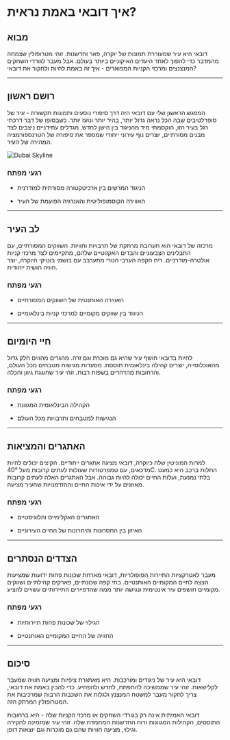 # איך דובאי באמת נראית?

## מבוא

דובאי היא עיר שמעוררת תמונות של יוקרה, פאר וחדשנות. זוהי מטרופולין שצמחה מהמדבר כדי להפוך לאחד היעדים האיקוניים ביותר בעולם. אבל מעבר לגורדי השחקים המנצנצים ומרכזי הקניות המפוארים - איך זה באמת לחיות ולחקור את דובאי?

---

## רושם ראשון

המפגש הראשון שלי עם דובאי היה דרך סיפורי נוסעים ותמונות תקשורת - עיר של סופרלטיבים שבה הכל נראה גדול יותר, בהיר יותר ונועז יותר. כשבסופו של דבר דרכתי רגל בעיר הזו, הוקסמתי מיד מהניגוד בין הישן לחדש. מגדלים עתידניים ניצבים לצד מבנים מסורתיים, יוצרים נוף עירוני ייחודי שמספר את סיפורה של הטרנספורמציה המהירה של העיר.

![Dubai Skyline](https://twotrekkers.nyc3.cdn.digitaloceanspaces.com/media/multipart-uploads/Dubai_skyline.svg)

### רגעי מפתח

- הניגוד המרשים בין ארכיטקטורה מסורתית למודרנית

- האווירה הקוסמופוליטית והאנרגיה הפועמת של העיר

---

## לב העיר

מרכזה של דובאי הוא תערובת מרתקת של תרבויות וחוויות. השווקים המסורתיים, עם התבלינים הצבעוניים והבדים האקזוטיים שלהם, מתקיימים לצד מרכזי קניות אולטרה-מודרניים. ריח הקפה הערבי הטרי מתערבב עם בושמי בוטיקי היוקרה, יוצר חוויה חושית ייחודית.

### רגעי מפתח

- האווירה האותנטית של השווקים המסורתיים

- הניגוד בין שווקים מקומיים למרכזי קניות בינלאומיים

---

## חיי היומיום

לחיות בדובאי חושף עיר שהיא גם מוכרת וגם זרה. מהגרים מהווים חלק גדול מהאוכלוסייה, יוצרים קהילה בינלאומית תוססת. מסעדות מגישות מטבחים מכל העולם, והרחובות מהדהדים בשפות רבות. זוהי עיר שחוגגת גיוון והכלה.

### רגעי מפתח

- הקהילה הבינלאומית המגוונת

- הנגישות למטבחים ותרבויות מכל העולם

---

## האתגרים והמציאות

למרות המוניטין שלה כיוקרה, דובאי מציגה אתגרים ייחודיים. הקיצים יכולים להיות מדכאים, עם טמפרטורות שעולות לעתים קרובות מעל 40°C. התלות ברכב היא כמעט בלתי נמנעת, ועלות החיים יכולה להיות גבוהה. אבל האתגרים האלה לעתים קרובות מאוזנים על ידי איכות החיים וההזדמנויות שהעיר מציעה.

### רגעי מפתח

- האתגרים האקלימיים והלוגיסטיים

- האיזון בין החסרונות והיתרונות של החיים העירוניים

---

## הצדדים הנסתרים

מעבר לאטרקציות התיירות הפופולריות, דובאי מארחת שכונות פחות ידועות שמציעות הצצה לחיים המקומיים האותנטיים. בתי קפה שכונתיים, פארקים קהילתיים ושווקים מקומיים חושפים עיר אינטימית ונגישה יותר ממה שהדפיירים התיירותיים עשויים להציע.

### רגעי מפתח

- הגילוי של שכונות פחות תיירותיות

- החוויה של החיים המקומיים האותנטיים

---

## סיכום

דובאי היא עיר של ניגודים ומורכבות. היא מאתגרת ציפיות ומציעה חוויה שמעבר לקלישאות. זוהי עיר שממשיכה להתפתח, לחדש ולהפתיע. כדי להבין באמת את דובאי, צריך לחקור מעבר למשטח המנצנץ ולגלות את השכבות הרבות שמרכיבות את המטרופולין המרתק הזה.

דובאי האמיתית אינה רק בגורדי השחקים או מרכזי הקניות שלה - היא ברחובות התוססים, הקהילות המגוונות ורוח החדשנות המתמדת שלה. זוהי עיר שמזמינה לחקירה וגילוי, מציעה חוויות שהם גם מוכרות וגם יוצאות דופן.
